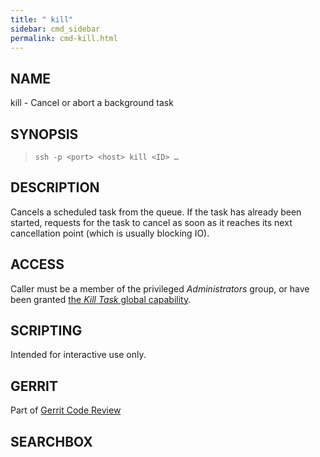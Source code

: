 ```yaml
---
title: " kill"
sidebar: cmd_sidebar
permalink: cmd-kill.html
---
```

## NAME

kill - Cancel or abort a background task

## SYNOPSIS

> 
> 
>     ssh -p <port> <host> kill <ID> …

## DESCRIPTION

Cancels a scheduled task from the queue. If the task has already been
started, requests for the task to cancel as soon as it reaches its next
cancellation point (which is usually blocking IO).

## ACCESS

Caller must be a member of the privileged *Administrators* group, or
have been granted [the *Kill Task* global
capability](access-control.html#capability_kill).

## SCRIPTING

Intended for interactive use only.

## GERRIT

Part of [Gerrit Code Review](index.html)

## SEARCHBOX

